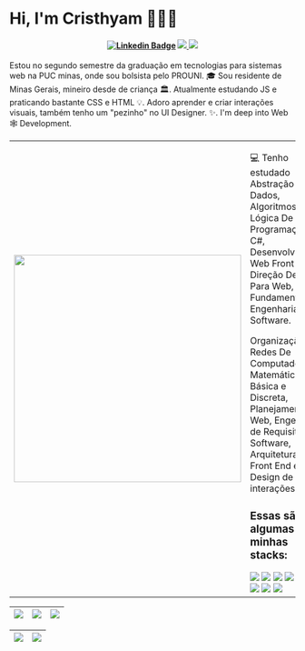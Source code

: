 
# Hi, I'm Cristhyam 👨🏻‍💻

<h4 align="center">

[![Linkedin Badge](https://img.shields.io/badge/-Linkedin-blue?style=for-the-badge&logo=Linkedin&logoColor=white&link=https://github.com/Cristhyam-augusto)](https://www.linkedin.com/in/cristhyam-augusto-75677a232/)
<a href="https://www.tiktok.com/@codebycris"> <img src="https://img.shields.io/badge/TikTok-000000?style=for-the-badge&logo=tiktok&logoColor=white">
</a>
<a href="mailto: cristhyanmoc@gmail.com">
 <img src="https://img.shields.io/badge/Gmail-D14836?style=for-the-badge&logo=gmail&logoColor=white">
</a>

</h4>

Estou no segundo semestre da graduação em tecnologias para sistemas web na PUC minas, onde sou bolsista pelo PROUNI. 🎓 Sou residente de Minas Gerais, mineiro desde de criança 🏛. Atualmente estudando JS e praticando bastante CSS e HTML 💡. Adoro aprender e criar interações visuais, também tenho um "pezinho" no UI Designer. ✨. I'm deep into Web 🕸️ Development.

<table border="0" cellspacing="0" cellpadding="0">
  <tr>
    <td style="border: 0";>
      <img width="400" src="https://imgur.com/P3h9Ctp.png" />
    </td>
    <td style="border: 0";>
      <p>
        💻 Tenho estudado Abstração De Dados, Algoritmos, Lógica De Programação em C#, Desenvolvimento Web Front-End, Direção De Arte Para Web, Fundamentos De Engenharia De Software.
      </p>
      <p>
        Organização e Redes De Computadores, Matemática Básica e Discreta, Planejamento Web, Engenharia de Requisitos de Software, Arquitetura Web Front End e Design de interações.
      </p>
      <h3>Essas são algumas das minhas stacks: </h3>
      <img src="https://img.shields.io/badge/html5-%23E34F26.svg?style=for-the-badge&logo=html5&logoColor=white">
      <img src="https://img.shields.io/badge/css3-%231572B6.svg?style=for-the-badge&logo=css3&logoColor=white">
      <img src="https://img.shields.io/badge/SASS-hotpink.svg?style=for-the-badge&logo=SASS&logoColor=white">
      <img src="https://img.shields.io/badge/javascript-%23323330.svg?style=for-the-badge&logo=javascript&logoColor=%23F7DF1E)"> 
      <img src="https://img.shields.io/badge/node.js-6DA55F?style=for-the-badge&logo=node.js&logoColor=white">
      <img src="https://img.shields.io/badge/typescript-%23007ACC.svg?style=for-the-badge&logo=typescript&logoColor=white">
      <img src="https://img.shields.io/badge/react-%2320232a.svg?style=for-the-badge&logo=react&logoColor=%2361DAFB">
      <img src="https://img.shields.io/badge/c%23-%23239120.svg?style=for-the-badge&logo=c-sharp&logoColor=white">  
      <img src="https://img.shields.io/badge/green%20sock-88CE02?style=for-the-badge&logo=greensock&logoColor=white">
    </td>
  </tr>
</table>

| ![](http://github-profile-summary-cards.vercel.app/api/cards/stats?username=Cristhyam-Augusto&theme=radical) | ![](http://github-profile-summary-cards.vercel.app/api/cards/repos-per-language?username=Cristhyam-Augusto&hide=Html&theme=radical) | ![](http://github-profile-summary-cards.vercel.app/api/cards/most-commit-language?username=Cristhyam-Augusto&theme=radical) |
| :-: | :-: | :-: |

| ![](http://github-profile-summary-cards.vercel.app/api/cards/profile-details?username=Cristhyam-Augusto&theme=radical) | ![](https://github-readme-streak-stats.herokuapp.com/?user=Cristhyam-Augusto&show_icons=true&hide_border=true&locale=en&theme=radical&line_height=0) | 
| :-: | :-: |
